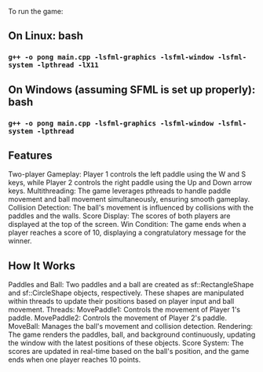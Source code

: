 To run the game:
## On Linux: bash
### `g++ -o pong main.cpp -lsfml-graphics -lsfml-window -lsfml-system -lpthread -lX11`
## On Windows (assuming SFML is set up properly): bash
### `g++ -o pong main.cpp -lsfml-graphics -lsfml-window -lsfml-system -lpthread`

## Features
Two-player Gameplay: Player 1 controls the left paddle using the W and S keys, while Player 2 controls the right paddle using the Up and Down arrow keys.
Multithreading: The game leverages pthreads to handle paddle movement and ball movement simultaneously, ensuring smooth gameplay.
Collision Detection: The ball's movement is influenced by collisions with the paddles and the walls.
Score Display: The scores of both players are displayed at the top of the screen.
Win Condition: The game ends when a player reaches a score of 10, displaying a congratulatory message for the winner.
## How It Works
Paddles and Ball: Two paddles and a ball are created as sf::RectangleShape and sf::CircleShape objects, respectively. These shapes are manipulated within threads to update their positions based on player input and ball movement.
Threads:
MovePaddle1: Controls the movement of Player 1's paddle.
MovePaddle2: Controls the movement of Player 2's paddle.
MoveBall: Manages the ball's movement and collision detection.
Rendering: The game renders the paddles, ball, and background continuously, updating the window with the latest positions of these objects.
Score System: The scores are updated in real-time based on the ball's position, and the game ends when one player reaches 10 points.
